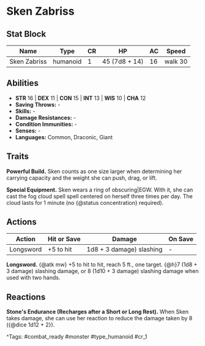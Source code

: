 # Sken Zabriss

## Stat Block

| Name | Type | CR | HP | AC | Speed |
|------|------|----|----|----|-------|
| Sken Zabriss | humanoid | 1 | 45 (7d8 + 14) | 16 | walk 30 |

## Abilities

- **STR** 16 | **DEX** 11 | **CON** 15 | **INT** 13 | **WIS** 10 | **CHA** 12
- **Saving Throws:** -  
- **Skills:** -  
- **Damage Resistances:** -  
- **Condition Immunities:** -  
- **Senses:** -  
- **Languages:** Common, Draconic, Giant

## Traits

**Powerful Build.** Sken counts as one size larger when determining her carrying capacity and the weight she can push, drag, or lift.

**Special Equipment.** Sken wears a ring of obscuring|EGW. With it, she can cast the fog cloud spell spell centered on herself three times per day. The cloud lasts for 1 minute (no {@status concentration} required).


## Actions

| Action | Hit or Save | Damage | On Save |
|--------|--------------|--------|----------|
| Longsword | +5 to hit | 1d8 + 3 damage) slashing | - |

**Longsword.** {@atk mw} +5 to hit to hit, reach 5 ft., one target. {@h}7 (1d8 + 3 damage) slashing damage, or 8 (1d10 + 3 damage) slashing damage when used with two hands.

## Reactions

**Stone's Endurance (Recharges after a Short or Long Rest).** When Sken takes damage, she can use her reaction to reduce the damage taken by 8 ({@dice 1d12 + 2}).



^Tags: #combat_ready #monster #type_humanoid #cr_1